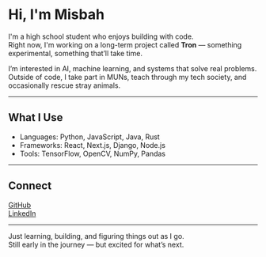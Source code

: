 # Hi, I'm Misbah

I'm a high school student who enjoys building with code.  
Right now, I'm working on a long-term project called **Tron** — something experimental, something that’ll take time.  

I’m interested in AI, machine learning, and systems that solve real problems.  
Outside of code, I take part in MUNs, teach through my tech society, and occasionally rescue stray animals.

---

## What I Use

- Languages: Python, JavaScript, Java, Rust  
- Frameworks: React, Next.js, Django, Node.js  
- Tools: TensorFlow, OpenCV, NumPy, Pandas

---

## Connect

[GitHub](https://github.com/IMisbahk)  
[LinkedIn](https://www.linkedin.com/in/misbahkhursheed/)

---

Just learning, building, and figuring things out as I go.  
Still early in the journey — but excited for what’s next.
